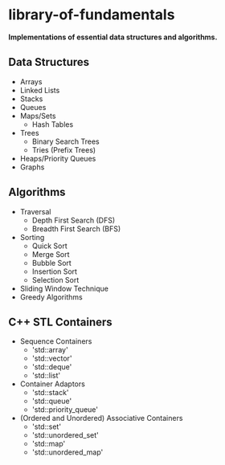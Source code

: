 # library-of-fundamentals
**Implementations of essential data structures and algorithms.**
## Data Structures 
- Arrays
- Linked Lists
- Stacks
- Queues
- Maps/Sets
	- Hash Tables
- Trees
	- Binary Search Trees
	- Tries (Prefix Trees)
- Heaps/Priority Queues
- Graphs
## Algorithms
- Traversal
	- Depth First Search (DFS)
	- Breadth First Search (BFS)
- Sorting
	- Quick Sort
	- Merge Sort
	- Bubble Sort
	- Insertion Sort
	- Selection Sort
- Sliding Window Technique
- Greedy Algorithms
## C++ STL Containers
- Sequence Containers
	- 'std::array'
	- 'std::vector'
	- 'std::deque'
	- 'std::list'
- Container Adaptors
	- 'std::stack'
	- 'std::queue'
	- 'std::priority_queue'
- (Ordered and Unordered) Associative Containers
	- 'std::set'
	- 'std::unordered_set'
	- 'std::map'
	- 'std::unordered_map'
